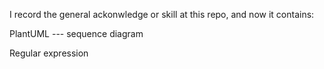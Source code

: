 I record the general ackonwledge or skill at this repo, and now it contains:

PlantUML --- sequence diagram

Regular expression